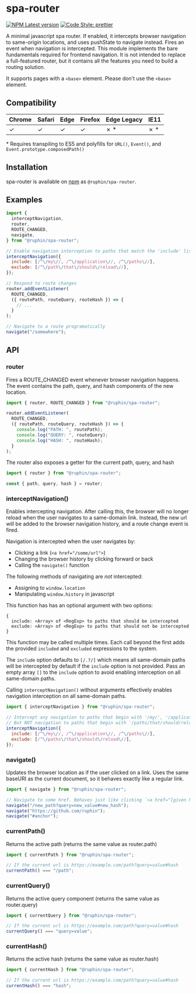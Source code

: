 # spa-router

[![NPM Latest version](https://img.shields.io/npm/v/@ruphin/spa-router.svg)](https://www.npmjs.com/package/@ruphin/spa-router)
[![Code Style: prettier](https://img.shields.io/badge/code_style-prettier-ff69b4.svg)](https://github.com/prettier/prettier)

A minimal javascript spa router. If enabled, it intercepts browser navigation to same-origin locations, and uses pushState to navigate instead. Fires an event when navigation is intercepted. This module implements the bare fundamentals required for frontend navigation. It is not intended to replace a full-featured router, but it contains all the features you need to build a routing solution.

It supports pages with a `<base>` element. Please don't use the `<base>` element.

## Compatibility

| Chrome | Safari | Edge | Firefox | Edge Legacy | IE11 |
| ------ | ------ | ---- | ------- | ----------- | ---- |
| ✓      | ✓      | ✓    | ✓       | ✗ \*        | ✗ \* |

\* Requires transpiling to ES5 and polyfills for `URL()`, `Event()`, and `Event.prototype.composedPath()`

## Installation

spa-router is available on [npm](https://www.npmjs.com/package/@ruphin/spa-router) as `@ruphin/spa-router`.

## Examples

```javascript
import {
  interceptNavigation,
  router,
  ROUTE_CHANGED,
  navigate,
} from "@ruphin/spa-router";

// Enable navigation interception to paths that match the 'include' list and do not match the 'exclude' list
interceptNavigation({
  include: [/^\/my\//, /^\/application\//, /^\/paths\//],
  exclude: [/^\/path\/that\/should\/reload\//],
});

// Respond to route changes
router.addEventListener(
  ROUTE_CHANGED,
  ({ routePath, routeQuery, routeHash }) => {
    // ...
  }
);

// Navigate to a route programatically
navigate("/somewhere");
```

## API

### router

Fires a ROUTE_CHANGED event whenever browser navigation happens.
The event contains the path, query, and hash components of the new location.

```javascript
import { router, ROUTE_CHANGED } from "@ruphin/spa-router";

router.addEventListener(
  ROUTE_CHANGED,
  ({ routePath, routeQuery, routeHash }) => {
    console.log("PATH: ", routePath);
    console.log("QUERY: ", routeQuery);
    console.log("HASH: ", routeHash);
  }
);
```

The router also exposes a getter for the current path, query, and hash

```javascript
import { router } from "@ruphin/spa-router";

const { path, query, hash } = router;
```

### interceptNavigation()

Enables intercepting navigation. After calling this, the browser will no longer reload when the user navigates to a same-domain link. Instead, the new url will be added to the browser navigation history, and a route change event is fired.

Navigation is intercepted when the user navigates by:

- Clicking a link (`<a href="/some/url">`)
- Changing the browser history by clicking forward or back
- Calling the `navigate()` function

The following methods of navigating are _not_ intercepted:

- Assigning to `window.location`
- Manipulating `window.history` in javascript

This function has has an optional argument with two options:

    {
      include: <Array> of <RegExp> to paths that should be intercepted
      exclude: <Array> of <RegExp> to paths that should not be intercepted
    }

This function may be called multiple times. Each call beyond the first adds the provided `included` and `excluded` expressions to the system.

The `include` option defaults to `[/.?/]` which means all same-domain paths will be intercepted by default if the `include` option is not provided. Pass an empty array `[]` to the `include` option to avoid enabling interception on all same-domain paths.

Calling `interceptNavigation()` without arguments effectively enables navigation interception on all same-domain paths.

```javascript
import { interceptNavigation } from "@ruphin/spa-router";

// Intercept any navigation to paths that begin with '/my/', '/application/', or '/paths/'
// But NOT navigation to paths that begin with '/paths/that/should/reload/'
interceptNavigation({
  include: [/^\/my\//, /^\/application\//, /^\/paths\//],
  exclude: [/^\/paths\/that\/should\/reload\//],
});
```

### navigate()

Updates the browser location as if the user clicked on a link. Uses the same baseURI as the current document, so it behaves exactly like a regular link.

```javascript
import { navigate } from "@ruphin/spa-router";

// Navigate to some href. Behaves just like clicking `<a href="[given href]">`
navigate("/new_path?query=new_value#new_hash");
navigate("https://github.com/ruphin");
navigate("#anchor");
```

### currentPath()

Returns the active path (returns the same value as router.path)

```javascript
import { currentPath } from "@ruphin/spa-router";

// If the current url is https://example.com/path?query=value#hash
currentPath() === "/path";
```

### currentQuery()

Returns the active query component (returns the same value as router.query)

```javascript
import { currentQuery } from "@ruphin/spa-router";

// If the current url is https://example.com/path?query=value#hash
currentQuery() === "query=value";
```

### currentHash()

Returns the active hash (returns the same value as router.hash)

```javascript
import { currentHash } from "@ruphin/spa-router";

// If the current url is https://example.com/path?query=value#hash
currentHash() === "hash";
```
